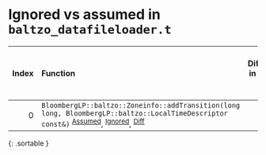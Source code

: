 # Ignored vs assumed in `baltzo_datafileloader.t`

<script src="../sorttable.js"></script>

|   Index | Function                                                                                                                                                                                                            |   Difference in number of lines |   Function size difference in bytes |   Number of lines in assumed build | Number of bytes in assumed build   |   Number of lines in ignored build | Number of bytes in ignored build   |
|--------:|:--------------------------------------------------------------------------------------------------------------------------------------------------------------------------------------------------------------------|--------------------------------:|------------------------------------:|-----------------------------------:|:-----------------------------------|-----------------------------------:|:-----------------------------------|
|       0 | `BloombergLP::baltzo::Zoneinfo::addTransition(long long, BloombergLP::baltzo::LocalTimeDescriptor const&)` <sup>[Assumed](0.assume.s.txt)</sup>, <sup>[Ignored](0.none.s.txt)</sup>, <sup>[Diff](0.diff.html)</sup> |                               5 |                                  16 |                                672 | 4,250,128                          |                                656 | 4,250,128                          |
{: .sortable }
